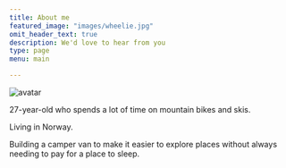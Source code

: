 ```yaml
---
title: About me
featured_image: "images/wheelie.jpg"
omit_header_text: true
description: We'd love to hear from you
type: page
menu: main

---
```


![avatar](/images/avatar.jpg "avatar")

27-year-old who spends a lot of time on mountain bikes and skis.

Living in Norway.

Building a camper van to make it easier to explore places without always needing to pay for a place to sleep. 